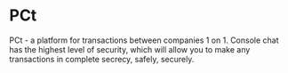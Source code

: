 # PCt 
PCt - a platform for transactions between companies 1 on 1. Console chat has the highest level of security, which will allow you to make any transactions in complete secrecy, safely, securely.
